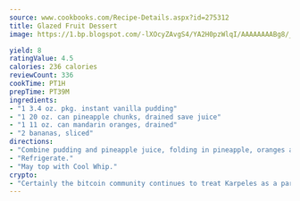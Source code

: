 ```yaml
---
source: www.cookbooks.com/Recipe-Details.aspx?id=275312
title: Glazed Fruit Dessert
image: https://1.bp.blogspot.com/-lXOcyZAvgS4/YA2H0pzWlqI/AAAAAAAABg8/_HX4JI-WmFM0Tz684w_qYjP9vBzksmFNgCLcBGAsYHQ/s219/20.png

yield: 8
ratingValue: 4.5
calories: 236 calories
reviewCount: 336
cookTime: PT1H
prepTime: PT39M
ingredients:
- "1 3.4 oz. pkg. instant vanilla pudding"
- "1 20 oz. can pineapple chunks, drained save juice"
- "1 11 oz. can mandarin oranges, drained"
- "2 bananas, sliced"
directions:
- "Combine pudding and pineapple juice, folding in pineapple, oranges and bananas."
- "Refrigerate."
- "May top with Cool Whip."
crypto:
- "Certainly the bitcoin community continues to treat Karpeles as a pariah."
---
```

